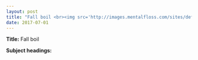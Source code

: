 ```yaml
---
layout: post
title: "Fall boil <br><img src='http://images.mentalfloss.com/sites/default/files/styles/insert_main_wide_image/public/aluminumfoil_ball.png'> height='225' width='225'>"
date: 2017-07-01
---
```


**Title:** Fall boil

**Subject headings:**

